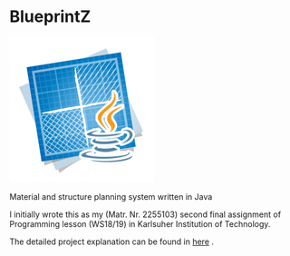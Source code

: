 # BlueprintZ
![](images/blueprintz.png)

Material and structure planning system written in Java

I initially wrote this as my (Matr. Nr. 2255103) second final assignment of Programming lesson (WS18/19) in Karlsuher Institution of Technology. 

The detailed project explanation can be found in [here](https://github.com/cameloper/BlueprintZ/blob/master/Assignment.pdf)
.
